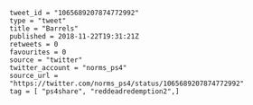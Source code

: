 ```
tweet_id = "1065689207874772992"
type = "tweet"
title = "Barrels"
published = 2018-11-22T19:31:21Z
retweets = 0
favourites = 0
source = "twitter"
twitter_account = "norms_ps4"
source_url = "https://twitter.com/norms_ps4/status/1065689207874772992"
tag = [ "ps4share", "reddeadredemption2",]
```

<p class='image'><img src='http://mnf.m17s.net/2018/11/22/DsoWrzjX4AAAN20.jpg' alt=''></p>

